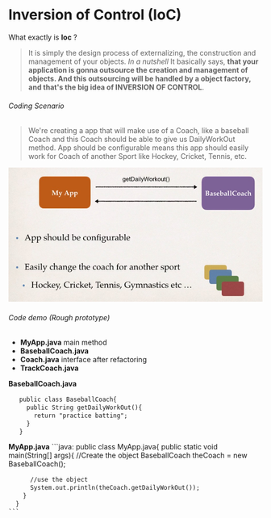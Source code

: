 # Inversion of Control (IoC)
  What exactly is **Ioc** ?
  > It is simply the design process of externalizing, the construction and management of your objects.
  > *In a nutshell* It basically says, **that your application is gonna outsource the creation and management of objects. And this outsourcing will be handled by a object factory, and that's the big idea of INVERSION OF CONTROL**.

  ###### Coding Scenario
   > We're creating a app that will make use of a Coach, like a baseball Coach and this Coach should be able to give us DailyWorkOut method.
   > App should be configurable means this app should easily work for Coach of another Sport like Hockey, Cricket, Tennis, etc.
   
   ![IoC coding scenario](images/IoC_01.jpg)
  
  ###### Code demo (Rough prototype)
   * **MyApp.java** main method
   * **BaseballCoach.java**
   * **Coach.java** interface after refactoring
   * **TrackCoach.java**
   
   **BaseballCoach.java**
   ```java:
      public class BaseballCoach{
        public String getDailyWorkOut(){
          return "practice batting";
        }
      }
   ```
    
   **MyApp.java**
    ```java:
      public class MyApp.java{
        public static void main(String[] args){
          //Create the object
          BaseballCoach theCoach = new BaseballCoach();
          
          //use the object
          System.out.println(theCoach.getDailyWorkOut());
        }
      }
    ```
